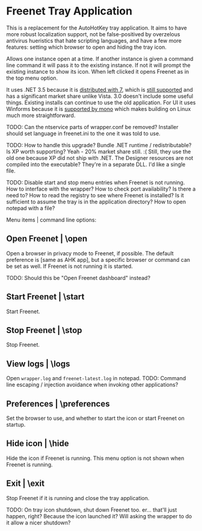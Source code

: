 ﻿# Freenet Tray Application

This is a replacement for the AutoHotKey tray application. It aims to have more robust localization support, not be false-positived by overzelous antivirus hueristics that hate scripting languages, and have a few more features: setting which browser to open and hiding the tray icon.

Allows one instance open at a time. If another instance is given a command line command it will pass it to the existing instance. If not it will prompt the existing instance to show its icon. When left clicked it opens Freenet as in the top menu option.

It uses .NET 3.5 because it is [distributed with 7](http://msdn.microsoft.com/en-us/library/bb822049%28v=vs.110%29.aspx), which is [still supported](http://windows.microsoft.com/en-us/windows/lifecycle) and has a significant market share unlike Vista. 3.0 doesn't include some useful things. Existing installs can continue to use the old application. For UI it uses Winforms because it is [supported by mono](http://www.mono-project.com/Compatibility) which makes building on Linux much more straightforward.

TODO:
	Can the ntservice parts of wrapper.conf be removed?
	Installer should set language in freenet.ini to the one it was told to use.

TODO:
	How to handle this upgrade?
	Bundle .NET runtime / redistributable? Is XP worth supporting? Yeah - 20% market share still. :( Still, they use the old one because XP did not ship with .NET.
	The Designer resources are not compiled into the executable? They're in a separate DLL. I'd like a single file.

TODO:
	Disable start and stop menu entries when Freenet is not running.
	How to interface with the wrapper?
	How to check port availability? Is there a need to?
	How to read the registry to see where Freenet is installed? Is it sufficient to assume the tray is in the application directory?
	How to open notepad with a file?

Menu items | command line options:

## Open Freenet | \open

Open a browser in privacy mode to Freenet, if possible. The default preference is [same as AHK app], but a specific browser or command can be set as well. If Freenet is not running it is started.

TODO: Should this be "Open Freenet dashboard" instead?

## Start Freenet | \start

Start Freenet.

## Stop Freenet | \stop

Stop Freenet.

## View logs | \logs

Open `wrapper.log` and `freenet-latest.log` in notepad. TODO: Command line escaping / injection avoidance when invoking other applications?

## Preferences | \preferences

Set the browser to use, and whether to start the icon or start Freenet on startup.

## Hide icon | \hide

Hide the icon if Freenet is running. This menu option is not shown when Freenet is running.

## Exit | \exit

Stop Freenet if it is running and close the tray application.

TODO: On tray icon shutdown, shut down Freenet too. er... that'll just happen, right? Because the icon launched it? Will asking the wrapper to do it allow a nicer shutdown?

